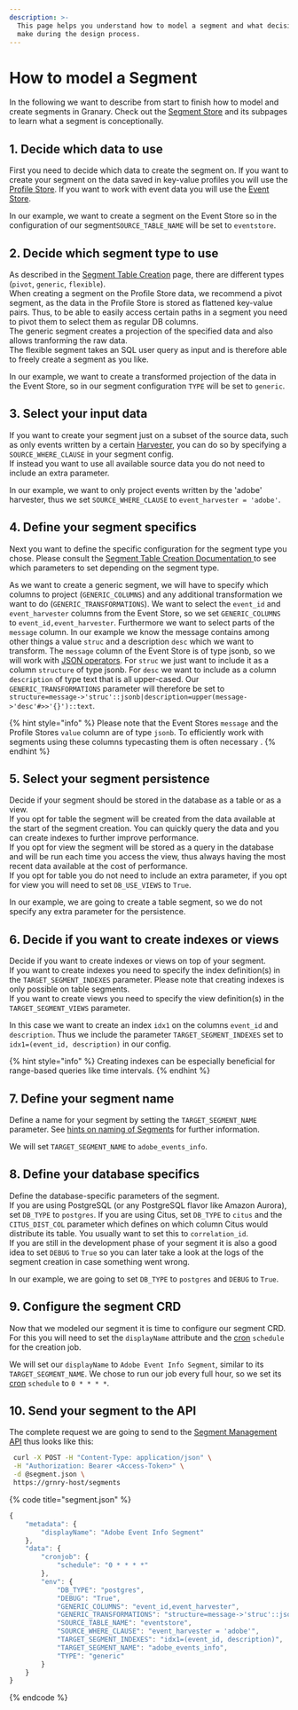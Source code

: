 ```yaml
---
description: >-
  This page helps you understand how to model a segment and what decisions to
  make during the design process.
---
```


# How to model a Segment

In the following we want to describe from start to finish how to model and create segments in Granary. Check out the [Segment Store](../../developer-reference/dataflow/segment-store/) and its subpages to learn what a segment is conceptionally. 

## 1. Decide which data to use

First you need to decide which data to create the segment on. If you want to create your segment on the data saved in key-value profiles you will use the [Profile Store](../../developer-reference/dataflow/profile-store/). If you want to work with event data you will use the [Event Store](../../developer-reference/dataflow/event-store/).

In our example, we want to create a segment on the Event Store so in the configuration of our segment`SOURCE_TABLE_NAME` will be set to `eventstore`.

## 2. Decide which segment type to use

As described in the [Segment Table Creation](../../developer-reference/dataflow/segment-store/segment-table-creation.md) page, there are different types \(`pivot`, `generic`,  `flexible`\).   
When creating a segment on the Profile Store data, we recommend a pivot segment, as the data in the Profile Store is stored as flattened key-value pairs. Thus, to be able to easily access certain paths in a segment you need to pivot them to select them as regular DB columns.  
The generic segment creates a projection of the specified data and also allows tranforming the raw data.  
The flexible segment takes an SQL user query as input and is therefore able to freely create a segment as you like.  
  
In our example, we want to create a transformed projection of the data in the Event Store, so in our segment configuration  `TYPE`  will be set to `generic`.

## 3. Select your input data

If you want to create your segment just on a subset of the source data, such as only events written by a certain [Harvester](../data-in/how-to-run-a-harvester/harvesters.md), you can do so by specifying a `SOURCE_WHERE_CLAUSE` in your segment config.   
If instead you want to use all available source data you do not need to include an extra parameter. 

In our example, we want to only project events written by the 'adobe' harvester, thus we set `SOURCE_WHERE_CLAUSE` to `event_harvester = 'adobe'`.

## 4. Define your segment specifics

Next you want to define the specific configuration for the segment type you chose. Please consult the [Segment Table Creation Documentation ](../../developer-reference/dataflow/segment-store/segment-table-creation.md)to see which parameters to set depending on the segment type.

As we want to create a generic segment, we will have to specify which columns to project \(`GENERIC_COLUMNS`\) and any additional transformation we want to do \(`GENERIC_TRANSFORMATIONS`\).  We want to select the `event_id` and `event_harvester` columns from the Event Store, so we set `GENERIC_COLUMNS` to `event_id,event_harvester`.  Furthermore we want to select parts of the `message` column. In our example we know the message contains among other things a value `struc` and a description `desc` which we want to transform. The `message` column of the Event Store is of type jsonb, so we will work with [JSON operators](https://www.postgresql.org/docs/current/functions-json.html). For `struc` we just want to include it as a column `structure` of type jsonb. For `desc` we want to include as a column `description` of type text that is all upper-cased.  Our `GENERIC_TRANSFORMATIONS` parameter will therefore be set to `structure=message->'struc'::jsonb|description=upper(message->'desc'#>>'{}')::text`.

{% hint style="info" %}
Please note that the Event Stores `message` and the Profile Stores `value` column are of type `jsonb`. To efficiently work with segments using these columns typecasting them is often necessary .
{% endhint %}

## 5. Select your segment persistence  

Decide if your segment should be stored in the database as a table or as a view.   
If you opt for table the segment will be created from the data available at the start of the segment creation. You can quickly query the data and you can create indexes to further improve performance.   
If you opt for view the segment will be stored as a query in the database and will be run each time you access the view, thus always having the most recent data available at the cost of performance.   
If you opt for table you do not need to include an extra parameter, if you opt for view you will need to set `DB_USE_VIEWS` to `True`.

In our example, we are going to create a table segment, so we do not specify any extra parameter for the persistence.

## 6. Decide if you want to create indexes or views

Decide if you want to create indexes or views on top of your segment.   
If you want to create indexes you need to specify the index definition\(s\) in the `TARGET_SEGMENT_INDEXES` parameter. Please note that creating indexes is only possible on table segments.  
If you want to create views you need to specify the view definition\(s\) in the `TARGET_SEGMENT_VIEWS` parameter.

In this case we want to create an index `idx1` on the columns `event_id` and `description`. Thus we include the parameter `TARGET_SEGMENT_INDEXES` set to `idx1=(event_id, description)` in our config.

{% hint style="info" %}
Creating indexes can be especially beneficial for range-based queries like time intervals.
{% endhint %}

## 7. Define your segment name

Define a name for your segment by setting the `TARGET_SEGMENT_NAME` parameter. See [hints on naming of Segments](best-practices/hints-on-naming-of-segments.md) for further information.

We will set `TARGET_SEGMENT_NAME` to `adobe_events_info`.

## 8. Define your database specifics

Define the database-specific parameters of the segment.   
If you are using PostgreSQL \(or any PostgreSQL flavor like Amazon Aurora\), set `DB_TYPE` to `postgres`.  If you are using Citus, set `DB_TYPE` to `citus` and the `CITUS_DIST_COL` parameter which defines on which column Citus would distribute its table. You usually want to set this to `correlation_id`.  
If you are still in the development phase of your segment it is also a good idea to set `DEBUG` to `True` so you can later take a look at the logs of the segment creation in case something went wrong.

In our example, we are going to set `DB_TYPE` to `postgres` and `DEBUG` to `True`.

## 9. Configure the segment CRD

Now that we modeled our segment it is time to configure our segment CRD. For this you will need to set the `displayName` attribute and the [cron](https://crontab.guru/) `schedule` for the creation job.   


We will set our `displayName` to `Adobe Event Info Segment`, similar to its `TARGET_SEGMENT_NAME`. We chose to run our job every full hour, so we set its [cron](https://crontab.guru/) `schedule` to `0 * * * *`.

## 10. Send your segment to the API

The complete request we are going to send to the [Segment Management API](../../developer-reference/api-reference/segment-management-api.md) thus looks like this:

```bash
 curl -X POST -H "Content-Type: application/json" \
 -H "Authorization: Bearer <Access-Token>" \
 -d @segment.json \
 https://grnry-host/segments
```

{% code title="segment.json" %}
```javascript
{
    "metadata": {
        "displayName": "Adobe Event Info Segment"
    },
    "data": {
        "cronjob": {
            "schedule": "0 * * * *"
        },
        "env": {
            "DB_TYPE": "postgres",
            "DEBUG": "True",
            "GENERIC_COLUMNS": "event_id,event_harvester",
            "GENERIC_TRANSFORMATIONS": "structure=message->'struc'::jsonb|description=upper(message->'desc'#>>'{}')::text",
            "SOURCE_TABLE_NAME": "eventstore",
            "SOURCE_WHERE_CLAUSE": "event_harvester = 'adobe'",
            "TARGET_SEGMENT_INDEXES": "idx1=(event_id, description)",
            "TARGET_SEGMENT_NAME": "adobe_events_info",
            "TYPE": "generic"
        }
    }
}
```
{% endcode %}



